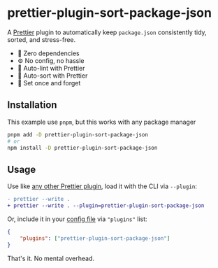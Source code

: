 # prettier-plugin-sort-package-json

A [Prettier](https://prettier.io/) plugin to automatically keep `package.json` consistently tidy, sorted, and stress-free.

- 🔌 Zero dependencies
- ⚙️ No config, no hassle
- 🧹 Auto-lint with Prettier
- 🚀 Auto-sort with Prettier
- 🌟 Set once and forget

## Installation

This example use `pnpm`, but this works with any package manager

```bash
pnpm add -D prettier-plugin-sort-package-json
# or
npm install -D prettier-plugin-sort-package-json
```

## Usage

Use like [any other Prettier plugin](https://prettier.io/docs/plugins), load it with the CLI via `--plugin`:

```diff
- prettier --write .
+ prettier --write . --plugin=prettier-plugin-sort-package-json
```

Or, include it in your [config file](https://prettier.io/docs/configuration) via `"plugins"` list:

```json
{
	"plugins": ["prettier-plugin-sort-package-json"]
}
```

That's it. No mental overhead.
